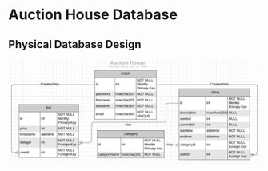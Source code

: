 # Auction House Database
## Physical Database Design
![Physical Database Design](AuctionPhysicalDesign.JPG)

